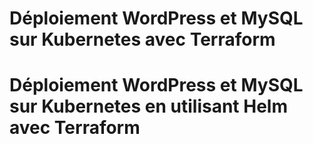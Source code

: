 # Déploiement WordPress et MySQL sur Kubernetes avec Terraform

# Déploiement WordPress et MySQL sur Kubernetes en utilisant Helm avec Terraform
